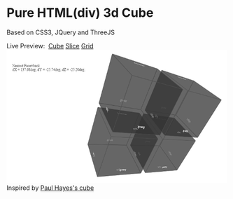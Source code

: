 # Pure HTML(div) 3d Cube
<p>Based on CSS3, JQuery and ThreeJS</p>
Live Preview:&nbsp;
<a href="http://htmlpreview.github.io/?https://github.com/ant2012/Cube/blob/master/web/cube.html">Cube</a>
<a href="http://htmlpreview.github.io/?https://github.com/ant2012/Cube/blob/master/web/slice.html">Slice</a>
<a href="http://htmlpreview.github.io/?https://github.com/ant2012/Cube/blob/master/web/grid.html">Grid</a>
<br/>
<img src="https://raw.githubusercontent.com/ant2012/Cube/master/web/img/splash.png">
<br/>
Inspired by <a href="https://github.com/fofr/paulrhayes.com-experiments/tree/master/cube-3d/">Paul Hayes's cube</a><br/>
